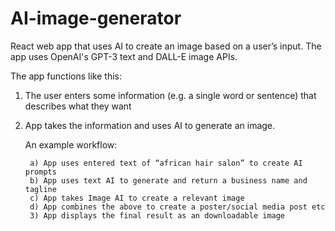 # AI-image-generator

React web app that uses AI to create an image based on a user’s input. The app uses OpenAI's GPT-3 text and DALL-E image APIs.

The app functions like this:
1) The user enters some information (e.g. a single word or sentence) that describes what they want
2) App takes the information and uses AI to generate an image. 

    An example workflow:

        a) App uses entered text of “african hair salon” to create AI prompts
        b) App uses text AI to generate and return a business name and tagline
        c) App takes Image AI to create a relevant image
        d) App combines the above to create a poster/social media post etc
        3) App displays the final result as an downloadable image
